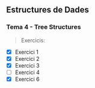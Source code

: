 ## Estructures de Dades
### Tema 4 - Tree Structures

> Exercicis:

- [x] Exercici 1
- [x] Exercici 2
- [x] Exercici 3
- [ ] Exercici 4
- [x] Exercici 6